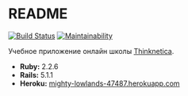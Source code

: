 # README
[![Build Status](https://travis-ci.org/RomanSerikov/tutu.svg?branch=master)](https://travis-ci.org/RomanSerikov/tutu)
[![Maintainability](https://api.codeclimate.com/v1/badges/4e3beec47dd80be920fa/maintainability)](https://codeclimate.com/github/RomanSerikov/tutu/maintainability)

Учебное приложение онлайн школы [Thinknetica](http://thinknetica.com).

* **Ruby:**  2.2.6
* **Rails:** 5.1.1
* **Heroku:** [mighty-lowlands-47487.herokuapp.com](https://mighty-lowlands-47487.herokuapp.com)
